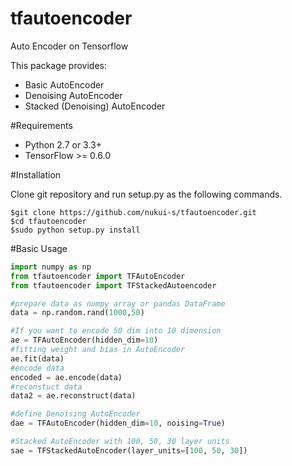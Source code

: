 # tfautoencoder
Auto Encoder on Tensorflow

This package provides:
* Basic AutoEncoder
* Denoising AutoEncoder
* Stacked (Denoising) AutoEncoder

#Requirements
* Python 2.7 or 3.3+
* TensorFlow >= 0.6.0

#Installation

Clone git repository and run setup.py as the following commands.
```
$git clone https://github.com/nukui-s/tfautoencoder.git
$cd tfautoencoder
$sudo python setup.py install
```

#Basic Usage
```python
import numpy as np
from tfautoencoder import TFAutoEncoder
from tfautoencoder import TFStackedAutoencoder

#prepare data as numpy array or pandas DataFrame
data = np.random.rand(1000,50)

#If you want to encode 50 dim into 10 dimension
ae = TFAutoEncoder(hidden_dim=10)
#fitting weight and bias in AutoEncoder
ae.fit(data)
#encode data
encoded = ae.encode(data)
#reconstuct data
data2 = ae.reconstruct(data)

#define Denoising AutoEncoder
dae = TFAutoEncoder(hidden_dim=10, noising=True)

#Stacked AutoEncoder with 100, 50, 30 layer units
sae = TFStackedAutoEncoder(layer_units=[100, 50, 30])

```
